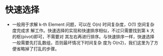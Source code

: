 # 快速选择

- 一般用于求解 k-th Element 问题，可以在 O(n) 时间复杂度，O(1) 空间复杂度完成求 解工作。快速选择的实现和快速排序相似，不过只需要找到第 k 大的枢(pivot)即可，不需要对 其左右再进行排序。与快速排序一样，快速选择一般需要先打乱数组，否则最坏情况下时间复杂 度为 O(n2)，我们这里为了方便省略掉了打乱的步骤。
